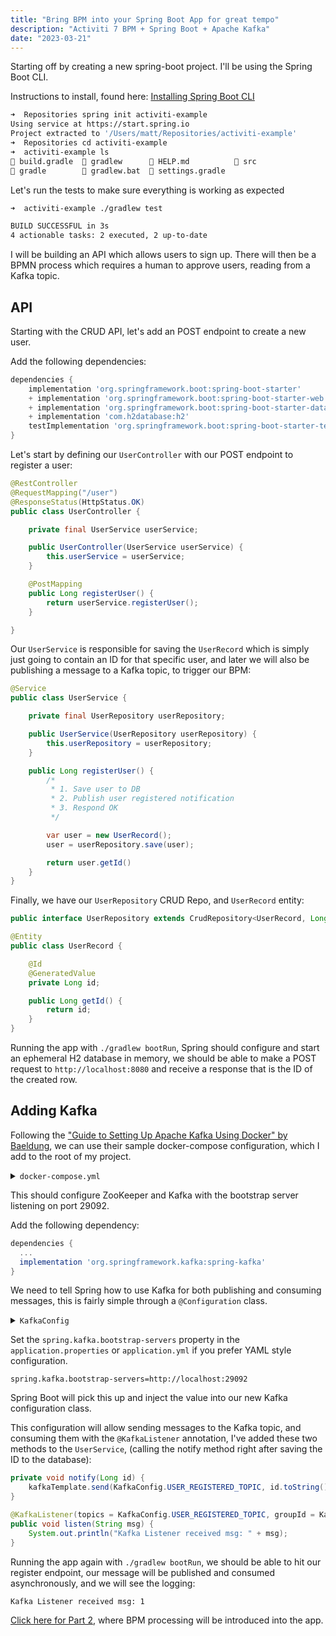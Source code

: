 ```yaml
---
title: "Bring BPM into your Spring Boot App for great tempo"
description: "Activiti 7 BPM + Spring Boot + Apache Kafka"
date: "2023-03-21"
---
```


Starting off by creating a new spring-boot project. I'll be using the Spring
Boot CLI.

Instructions to install, found here:
[Installing Spring Boot CLI](https://docs.spring.io/spring-boot/docs/current/reference/html/getting-started.html#getting-started.installing.cli)

```bash
➜  Repositories spring init activiti-example
Using service at https://start.spring.io
Project extracted to '/Users/matt/Repositories/activiti-example'
➜  Repositories cd activiti-example
➜  activiti-example ls
 build.gradle   gradlew       HELP.md           src
 gradle         gradlew.bat   settings.gradle
```

Let's run the tests to make sure everything is working as expected

```bash
➜  activiti-example ./gradlew test

BUILD SUCCESSFUL in 3s
4 actionable tasks: 2 executed, 2 up-to-date
```

I will be building an API which allows users to sign up. There will then be a
BPMN process which requires a human to approve users, reading from a Kafka
topic.

## API

Starting with the CRUD API, let's add an POST endpoint to create a new user.

Add the following dependencies:

```gradle
dependencies {
	implementation 'org.springframework.boot:spring-boot-starter'
	+ implementation 'org.springframework.boot:spring-boot-starter-web'
	+ implementation 'org.springframework.boot:spring-boot-starter-data-jpa'
	+ implementation 'com.h2database:h2'
	testImplementation 'org.springframework.boot:spring-boot-starter-test'
}
```

Let's start by defining our `UserController` with our POST endpoint to register
a user:

```java
@RestController
@RequestMapping("/user")
@ResponseStatus(HttpStatus.OK)
public class UserController {

	private final UserService userService;

	public UserController(UserService userService) {
		this.userService = userService;
	}

	@PostMapping
	public Long registerUser() {
		return userService.registerUser();
	}

}
```

Our `UserService` is responsible for saving the `UserRecord` which is simply
just going to contain an ID for that specific user, and later we will also be
publishing a message to a Kafka topic, to trigger our BPM:

```java
@Service
public class UserService {

	private final UserRepository userRepository;

	public UserService(UserRepository userRepository) {
		this.userRepository = userRepository;
	}

	public Long registerUser() {
		/*
		 * 1. Save user to DB
		 * 2. Publish user registered notification
		 * 3. Respond OK
		 */

		var user = new UserRecord();
		user = userRepository.save(user);

        return user.getId()
	}
}
```

Finally, we have our `UserRepository` CRUD Repo, and `UserRecord` entity:

```java
public interface UserRepository extends CrudRepository<UserRecord, Long> { }
```

```java
@Entity
public class UserRecord {

	@Id
	@GeneratedValue
	private Long id;

	public Long getId() {
		return id;
	}
}
```

Running the app with `./gradlew bootRun`, Spring should configure and start an
ephemeral H2 database in memory, we should be able to make a POST request to
`http://localhost:8080` and receive a response that is the ID of the created
row.

## Adding Kafka

Following the
["Guide to Setting Up Apache Kafka Using Docker" by Baeldung](https://www.baeldung.com/ops/kafka-docker-setup),
we can use their sample docker-compose configuration, which I add to the root of
my project.

<details>
<summary><code>docker-compose.yml</code></summary>

```yml
version: "2"
services:
  zookeeper:
    image: confluentinc/cp-zookeeper:latest
    environment:
      ZOOKEEPER_CLIENT_PORT: 2181
      ZOOKEEPER_TICK_TIME: 2000
    ports:
      - 22181:2181

  kafka:
    image: confluentinc/cp-kafka:latest
    depends_on:
      - zookeeper
    ports:
      - 29092:29092
    environment:
      KAFKA_BROKER_ID: 1
      KAFKA_ZOOKEEPER_CONNECT: zookeeper:2181
      KAFKA_ADVERTISED_LISTENERS: PLAINTEXT://kafka:9092,PLAINTEXT_HOST://localhost:29092
      KAFKA_LISTENER_SECURITY_PROTOCOL_MAP: PLAINTEXT:PLAINTEXT,PLAINTEXT_HOST:PLAINTEXT
      KAFKA_INTER_BROKER_LISTENER_NAME: PLAINTEXT
      KAFKA_OFFSETS_TOPIC_REPLICATION_FACTOR: 1
```

</details>

This should configure ZooKeeper and Kafka with the bootstrap server listening on
port 29092.

Add the following dependency:

```gradle
dependencies {
  ...
  implementation 'org.springframework.kafka:spring-kafka'
}
```

We need to tell Spring how to use Kafka for both publishing and consuming
messages, this is fairly simple through a `@Configuration` class.

<details>
<summary><code>KafkaConfig</code></summary>

```java
@EnableKafka
@Configuration
public class KafkaConfig {

	public static final String USER_REGISTERED_TOPIC = "userRegisteredTopic";
	public static final String GROUP_ID = "group1";

	@Value(value = "${spring.kafka.bootstrap-servers}")
	private String bootstrapAddress;

	@Bean
	public KafkaAdmin kafkaAdmin() {
		Map<String, Object> configs = new HashMap<>();
		configs.put(AdminClientConfig.BOOTSTRAP_SERVERS_CONFIG, bootstrapAddress);
		return new KafkaAdmin(configs);
	}

	@Bean
	public NewTopic userRegisteredTopic() {
		return new NewTopic(USER_REGISTERED_TOPIC, 1, (short) 1);
	}

	@Bean
	public ProducerFactory<String, String> producerFactory() {
		Map<String, Object> configProps = new HashMap<>();
		configProps.put(
				ProducerConfig.BOOTSTRAP_SERVERS_CONFIG,
				bootstrapAddress);
		configProps.put(
				ProducerConfig.KEY_SERIALIZER_CLASS_CONFIG,
				StringSerializer.class);
		configProps.put(
				ProducerConfig.VALUE_SERIALIZER_CLASS_CONFIG,
				StringSerializer.class);
		return new DefaultKafkaProducerFactory<>(configProps);
	}

	@Bean
	public KafkaTemplate<String, String> kafkaTemplate() {
		return new KafkaTemplate<>(producerFactory());
	}

	@Bean
	public ConsumerFactory<String, String> consumerFactory() {
		Map<String, Object> props = new HashMap<>();
		props.put(
				ConsumerConfig.BOOTSTRAP_SERVERS_CONFIG,
				bootstrapAddress);
		props.put(
				ConsumerConfig.GROUP_ID_CONFIG,
				GROUP_ID);
		props.put(
				ConsumerConfig.KEY_DESERIALIZER_CLASS_CONFIG,
				StringDeserializer.class);
		props.put(
				ConsumerConfig.VALUE_DESERIALIZER_CLASS_CONFIG,
				StringDeserializer.class);
		return new DefaultKafkaConsumerFactory<>(props);
	}

	@Bean
	public ConcurrentKafkaListenerContainerFactory<String, String> kafkaListenerContainerFactory() {

		ConcurrentKafkaListenerContainerFactory<String, String> factory = new ConcurrentKafkaListenerContainerFactory<>();
		factory.setConsumerFactory(consumerFactory());
		return factory;
	}
}
```

</details>

Set the `spring.kafka.bootstrap-servers` property in the
`application.properties` or `application.yml` if you prefer YAML style
configuration.

```properties
spring.kafka.bootstrap-servers=http://localhost:29092
```

Spring Boot will pick this up and inject the value into our new Kafka
configuration class.

This configuration will allow sending messages to the Kafka topic, and consuming
them with the `@KafkaListener` annotation, I've added these two methods to the
`UserService`, (calling the notify method right after saving the ID to the
database):

```java
private void notify(Long id) {
    kafkaTemplate.send(KafkaConfig.USER_REGISTERED_TOPIC, id.toString());
}

@KafkaListener(topics = KafkaConfig.USER_REGISTERED_TOPIC, groupId = KafkaConfig.GROUP_ID)
public void listen(String msg) {
    System.out.println("Kafka Listener received msg: " + msg);
}
```

Running the app again with `./gradlew bootRun`, we should be able to hit our
register endpoint, our message will be published and consumed asynchronously,
and we will see the logging:

```shell
Kafka Listener received msg: 1
```

[Click here for Part 2](/posts/activiti7-kafka-spring-boot-app-part-2), where
BPM processing will be introduced into the app.
